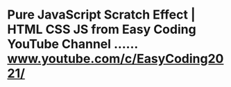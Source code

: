 # Pure JavaScript Scratch Effect | HTML CSS JS from Easy Coding YouTube Channel ...... www.youtube.com/c/EasyCoding2021/  
